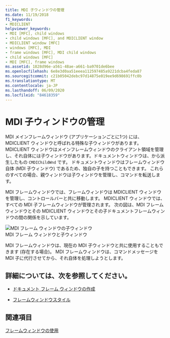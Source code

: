 ```yaml
---
title: MDI 子ウィンドウの管理
ms.date: 11/19/2018
f1_keywords:
- MDICLIENT
helpviewer_keywords:
- MDI [MFC], child windows
- child windows [MFC], and MDICLIENT window
- MDICLIENT window [MFC]
- windows [MFC], MDI
- frame windows [MFC], MDI child windows
- child windows [MFC]
- MDI [MFC], frame windows
ms.assetid: 1828d96e-a561-48ae-a661-ba9701de6bee
ms.openlocfilehash: 6e8e3d0aa51eeea112597485a9221dcba4feda87
ms.sourcegitcommit: c21b05042debc97d14875e019ee9d698691ffc0b
ms.translationtype: MT
ms.contentlocale: ja-JP
ms.lasthandoff: 06/09/2020
ms.locfileid: "84618359"
---
```

# <a name="managing-mdi-child-windows"></a>MDI 子ウィンドウの管理

MDI メインフレームウィンドウ (アプリケーションごとに1つ) には、MDICLIENT ウィンドウと呼ばれる特殊な子ウィンドウがあります。 MDICLIENT ウィンドウはメインフレームウィンドウのクライアント領域を管理し、それ自体には子ウィンドウがあります。ドキュメントウィンドウは、から派生したもの `CMDIChildWnd` です。 ドキュメントウィンドウはフレームウィンドウ自体 (MDI 子ウィンドウ) であるため、独自の子を持つこともできます。 これらのすべての場合、親ウィンドウは子ウィンドウを管理し、コマンドを転送します。

MDI フレームウィンドウでは、フレームウィンドウは MDICLIENT ウィンドウを管理し、コントロールバーと共に移動します。 MDICLIENT ウィンドウでは、すべての MDI 子フレームウィンドウが管理されます。 次の図は、MDI フレームウィンドウとその MDICLIENT ウィンドウとその子ドキュメントフレームウィンドウの間の関係を示しています。

![MDI フレーム ウィンドウの子ウィンドウ](../mfc/media/vc37gb1.gif "MDI フレーム ウィンドウの子ウィンドウ") <br/>
MDI フレーム ウィンドウと子ウィンドウ

MDI フレームウィンドウは、現在の MDI 子ウィンドウと共に使用することもできます (存在する場合)。 MDI フレームウィンドウは、コマンドメッセージを MDI 子に代行させてから、それ自体を処理しようとします。

## <a name="what-do-you-want-to-know-more-about"></a>詳細については、次を参照してください。

- [ドキュメント フレーム ウィンドウの作成](creating-document-frame-windows.md)

- [フレームウィンドウスタイル](frame-window-styles-cpp.md)

## <a name="see-also"></a>関連項目

[フレームウィンドウの使用](using-frame-windows.md)
